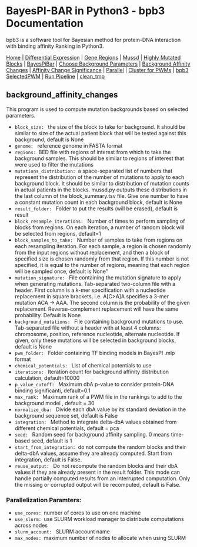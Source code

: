 # BayesPI-BAR in Python3 - bpb3 Documentation

bpb3 is a software tool for Bayesian method for protein-DNA interaction with binding affinity Ranking in Python3.


[Home](index.md) | [Differential Expression](differential_expression.md) | [Gene Regions](gene_regions.md) | [Mussd](mussd.md) | [Highly Mutated Blocks](highly_mutated_blocks.md) | [BayesPiBar](bayespi_bar.md) | [Choose Background Parameters](choose_background_parameters.md) | [Background Affinity Changes](background_affinity_changes.md) | [Affinity Change Significance](affinity_change_significance_test.md) | [Parallel](parallel.md) | [Cluster for PWMs](make_cluster4pwm.md) | [bpb3 SelectedPWM](bpb3selectedPWM.md)  | [Run Pipeline](run_pipeline.md) | [clean_tmp](clean_tmp.md)  


## background_affinity_changes
<p>This program is used to compute mutation backgrounds based on selected parameters.</p>


<ul>
  <li><code>block_size: </code> the size of the block to take for background. It should be similar to size of the actual patient block that will be tested against this background, default is None</li>
    <li><code>genome: </code> reference genome in FASTA format</li>
    <li><code>regions: </code>BED file with regions of interest from which to take the background samples. This should be similar to regions of interest that were used to filter the mutations</li>


<li><code>mutations_distribution: </code>a space-separated list of numbers that represent the distribution of the number of mutations to apply to each background block. It should be similar to distribution of mutation counts in actual patients in the blocks. mussd.py outputs these distributions in the last column of the block_summary.tsv file. Give one number to have a constant mutation count in each background block, default is None</li>
  <li><code>result_folder: </code> Folder to put the results (will be erased), default is result</li>
<li><code>block_resample_iterations: </code> Number of times to perform sampling of blocks from regions. On each iteration, a number of random block will be selected from regions, default=1</li>
  <li><code>block_samples_to_take: </code> Number of samples to take from regions on each resampling iteration. For each sample, a region is chosen randomly from the input regions without replacement, and then a block of specified size is chosen randomly from that region. If this number is not specified, it is equal to the number of regions, meaning that each region will be sampled once, default is None" </li>
    <li><code>mutation_signature: </code> File containing the mutation signature to apply when generating mutations. Tab-separated two-column file with a header. First column is a k-mer specification with a nucleotide replacement in square brackets, i.e. A[C>A]A specifies a 3-mer mutation ACA -> AAA. The second column is the probability of the given replacement. Reverse-complement replacement will have the same probability. Default is None</li>  
 <li><code>background_mutations: </code> File containing background mutations to use. Tab-separated file without a header with at least 4 columns: chromosome, position, reference nucleotide, alternate nucleotide. If given, only these mutations will be selected in background blocks, default is None </li>
<li><code>pwm_folder: </code> Folder containing TF binding models in BayesPI .mlp format</li>
<li><code>chemical_potentials: </code> List of chemical potentials to use </li>
<li><code>iterations: </code> Iteration count for background affinity distribution calculation, default=10000</li>
  <li><code>p_value_cutoff: </code> Maximum dbA p-value to consider protein-DNA binding significanti, default=0.1</li>
<li><code>max_rank: </code> Maximum rank of a PWM file in the rankings to add to the background model , default = 30</li>
<li><code>normalize_dba: </code> Divide each dbA value by its standard deviation in the background sequence set, default is False</li>
<li><code>integration: </code> Method to integrate delta-dbA values obtained from different chemical potentials, default = pca</li>
  <li><code>seed: </code> Random seed for background affinity sampling. 0 means time-based seed, default is 1</li>
<li><code>start_from_integration: </code>do not compute the random blocks and their delta-dbA values, assume they are already computed. Start from integration, default is False.</li>
  <li><code>reuse_output: </code> Do not recompute the random blocks and their dbA values if they are already present in the result folder. This mode can handle partially computed results from an interrupted computation. Only the missing or corrupted output will be recomputed, default is False.</li>
</ul>

### Parallelization Paramters:
<ul>
  <li><code>use_cores: </code>number of cores to use on one machine </li>
<li><code>use_slurm: </code>use SLURM workload manager to distribute computations across nodes</li>
  <li><code>slurm_account: </code> SLURM account name</li>
<li><code>max_nodes: </code>maximum number of nodes to allocate when using SLURM</li>

</ul>

